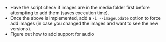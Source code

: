 * Have the script check if images are in the media folder first before attempting to add them (saves execution time).
* Once the above is implemented, add a `-i --imageupdate` option to force add images (in case you changed the images and want to see the new versions).
* Figure out how to add support for audio
